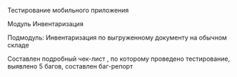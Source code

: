 Тестирование мобильного приложения

Модуль Инвентаризация

Подмодуль: Инвентаризация по выгруженному документу на обычном складе

Составлен подробный чек-лист , по которому проведено тестирование, выявлено 5 багов, составлен баг-репорт
